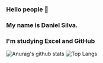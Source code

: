 ### Hello people 👋
### My name is Daniel Silva.
### I'm studying Excel and GitHub

![Anurag's github stats](https://github-readme-stats.vercel.app/api?username=DanielS-dev&show_icons=true&theme=dark)
![Top Langs](https://github-readme-stats.vercel.app/api/top-langs/?username=DanielS-dev&langs_count=3&theme=dark&)


<!--
**DanielS-dev/DanielS-dev** is a ✨ _special_ ✨ repository because its `README.md` (this file) appears on your GitHub profile.

Here are some ideas to get you started:

- 🔭 I’m currently working on ...
- 🌱 I’m currently learning ...
- 👯 I’m looking to collaborate on ...
- 🤔 I’m looking for help with ...
- 💬 Ask me about ...
- 📫 How to reach me: ...
- 😄 Pronouns: ...
- ⚡ Fun fact: ...
-->
